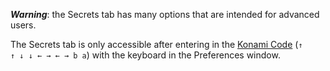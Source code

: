 _**Warning**_: the Secrets tab has many options that are intended for advanced users.  

The Secrets tab is only accessible after entering in the [Konami Code](http://en.wikipedia.org/wiki/Konami_code) (<code>↑ ↑ ↓ ↓ ← → ← → b a</code>) with the keyboard in the Preferences window.